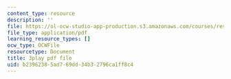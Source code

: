```yaml
---
content_type: resource
description: ''
file: https://ol-ocw-studio-app-production.s3.amazonaws.com/courses/res-18-006-calculus-revisited-single-variable-calculus-fall-2010/b23962385ad769dd34b32796ca1ff8c4_w_JWcGLiifU.pdf
file_type: application/pdf
learning_resource_types: []
ocw_type: OCWFile
resourcetype: Document
title: 3play pdf file
uid: b2396238-5ad7-69dd-34b3-2796ca1ff8c4
---
```

